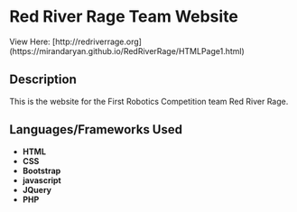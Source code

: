 <h1>Red River Rage Team Website</h1>
View Here: [http://redriverrage.org](https://mirandaryan.github.io/RedRiverRage/HTMLPage1.html)

<h2>Description</h2>
This is the website for the First Robotics Competition team Red River Rage. 


<h2>Languages/Frameworks Used</h2>

- <b>HTML</b>
- <b>CSS</b>
- <b>Bootstrap</b>
- <b>javascript</b>
- <b>JQuery</b>
- <b>PHP</b>




